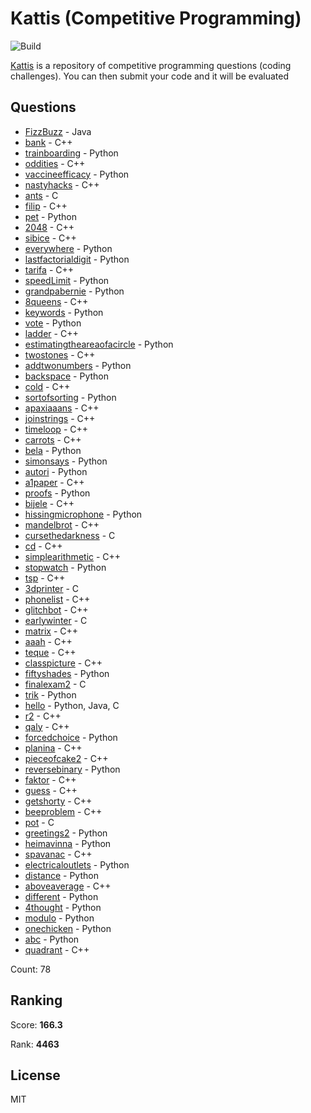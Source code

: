 # Kattis (Competitive Programming)

![Build](https://github.com/Zeyu-Li/kattis_solutions/workflows/Generate%20MD/badge.svg)

[Kattis](https://open.kattis.com/) is a repository of competitive programming questions (coding challenges). You can then submit your code and it will be evaluated



## Questions 
* [FizzBuzz](https://open.kattis.com/problems/FizzBuzz) - Java 
* [bank](https://open.kattis.com/problems/bank) - C++ 
* [trainboarding](https://open.kattis.com/problems/trainboarding) - Python 
* [oddities](https://open.kattis.com/problems/oddities) - C++ 
* [vaccineefficacy](https://open.kattis.com/problems/vaccineefficacy) - Python 
* [nastyhacks](https://open.kattis.com/problems/nastyhacks) - C++ 
* [ants](https://open.kattis.com/problems/ants) - C 
* [filip](https://open.kattis.com/problems/filip) - C++ 
* [pet](https://open.kattis.com/problems/pet) - Python 
* [2048](https://open.kattis.com/problems/2048) - C++ 
* [sibice](https://open.kattis.com/problems/sibice) - C++ 
* [everywhere](https://open.kattis.com/problems/everywhere) - Python 
* [lastfactorialdigit](https://open.kattis.com/problems/lastfactorialdigit) - Python 
* [tarifa](https://open.kattis.com/problems/tarifa) - C++ 
* [speedLimit](https://open.kattis.com/problems/speedLimit) - Python 
* [grandpabernie](https://open.kattis.com/problems/grandpabernie) - Python 
* [8queens](https://open.kattis.com/problems/8queens) - C++ 
* [keywords](https://open.kattis.com/problems/keywords) - Python 
* [vote](https://open.kattis.com/problems/vote) - Python 
* [ladder](https://open.kattis.com/problems/ladder) - C++ 
* [estimatingtheareaofacircle](https://open.kattis.com/problems/estimatingtheareaofacircle) - Python 
* [twostones](https://open.kattis.com/problems/twostones) - C++ 
* [addtwonumbers](https://open.kattis.com/problems/addtwonumbers) - Python 
* [backspace](https://open.kattis.com/problems/backspace) - Python 
* [cold](https://open.kattis.com/problems/cold) - C++ 
* [sortofsorting](https://open.kattis.com/problems/sortofsorting) - Python 
* [apaxiaaans](https://open.kattis.com/problems/apaxiaaans) - C++ 
* [joinstrings](https://open.kattis.com/problems/joinstrings) - C++ 
* [timeloop](https://open.kattis.com/problems/timeloop) - C++ 
* [carrots](https://open.kattis.com/problems/carrots) - C++ 
* [bela](https://open.kattis.com/problems/bela) - Python 
* [simonsays](https://open.kattis.com/problems/simonsays) - Python 
* [autori](https://open.kattis.com/problems/autori) - Python 
* [a1paper](https://open.kattis.com/problems/a1paper) - C++ 
* [proofs](https://open.kattis.com/problems/proofs) - Python 
* [bijele](https://open.kattis.com/problems/bijele) - C++ 
* [hissingmicrophone](https://open.kattis.com/problems/hissingmicrophone) - Python 
* [mandelbrot](https://open.kattis.com/problems/mandelbrot) - C++ 
* [cursethedarkness](https://open.kattis.com/problems/cursethedarkness) - C 
* [cd](https://open.kattis.com/problems/cd) - C++ 
* [simplearithmetic](https://open.kattis.com/problems/simplearithmetic) - C++ 
* [stopwatch](https://open.kattis.com/problems/stopwatch) - Python 
* [tsp](https://open.kattis.com/problems/tsp) - C++ 
* [3dprinter](https://open.kattis.com/problems/3dprinter) - C 
* [phonelist](https://open.kattis.com/problems/phonelist) - C++ 
* [glitchbot](https://open.kattis.com/problems/glitchbot) - C++ 
* [earlywinter](https://open.kattis.com/problems/earlywinter) - C 
* [matrix](https://open.kattis.com/problems/matrix) - C++ 
* [aaah](https://open.kattis.com/problems/aaah) - C++ 
* [teque](https://open.kattis.com/problems/teque) - C++ 
* [classpicture](https://open.kattis.com/problems/classpicture) - C++ 
* [fiftyshades](https://open.kattis.com/problems/fiftyshades) - Python 
* [finalexam2](https://open.kattis.com/problems/finalexam2) - C 
* [trik](https://open.kattis.com/problems/trik) - Python 
* [hello](https://open.kattis.com/problems/hello) - Python, Java, C 
* [r2](https://open.kattis.com/problems/r2) - C++ 
* [qaly](https://open.kattis.com/problems/qaly) - C++ 
* [forcedchoice](https://open.kattis.com/problems/forcedchoice) - Python 
* [planina](https://open.kattis.com/problems/planina) - C++ 
* [pieceofcake2](https://open.kattis.com/problems/pieceofcake2) - C++ 
* [reversebinary](https://open.kattis.com/problems/reversebinary) - Python 
* [faktor](https://open.kattis.com/problems/faktor) - C++ 
* [guess](https://open.kattis.com/problems/guess) - C++ 
* [getshorty](https://open.kattis.com/problems/getshorty) - C++ 
* [beeproblem](https://open.kattis.com/problems/beeproblem) - C++ 
* [pot](https://open.kattis.com/problems/pot) - C 
* [greetings2](https://open.kattis.com/problems/greetings2) - Python 
* [heimavinna](https://open.kattis.com/problems/heimavinna) - Python 
* [spavanac](https://open.kattis.com/problems/spavanac) - C++ 
* [electricaloutlets](https://open.kattis.com/problems/electricaloutlets) - Python 
* [distance](https://open.kattis.com/problems/distance) - Python 
* [aboveaverage](https://open.kattis.com/problems/aboveaverage) - C++ 
* [different](https://open.kattis.com/problems/different) - Python 
* [4thought](https://open.kattis.com/problems/4thought) - Python 
* [modulo](https://open.kattis.com/problems/modulo) - Python 
* [onechicken](https://open.kattis.com/problems/onechicken) - Python 
* [abc](https://open.kattis.com/problems/abc) - Python 
* [quadrant](https://open.kattis.com/problems/quadrant) - C++ 

Count: 78

## Ranking
Score: **166.3**

Rank: **4463**



## License

MIT